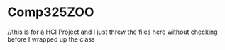 # Comp325ZOO

//this is for a HCI Project and I just threw the files here without checking before I wrapped up the class
